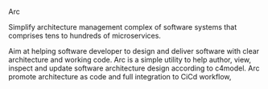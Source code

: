 Arc

Simplify architecture management complex of software systems that comprises tens to hundreds of microservices. 

 Aim at helping software developer to design and deliver software with clear architecture and working code.
Arc is a simple utility to help author, view, inspect and update software architecture design according to c4model. 
Arc promote architecture as code and full integration to CiCd workflow, 